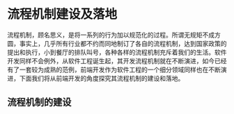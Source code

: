 # 流程机制建设及落地

流程机制，顾名思义，是将一系列的行为加以规范化的过程。所谓无规矩不成方圆，事实上，几乎所有行业都不约而同地制订了各自的流程机制，达到国家政策的提出和执行，小到餐厅的排队叫号，各种各样的流程机制充斥着我们的生活。软件开发同样不会例外，从软件工程诞生起，其开发流程机制就在不断演进，如今已经有了一套较为成熟的范例，前端开发作为软件工程的一个细分领域同样也在不断演进，下面我们将从前端开发的角度探究其流程机制的建设和落地。

## 流程机制的建设


